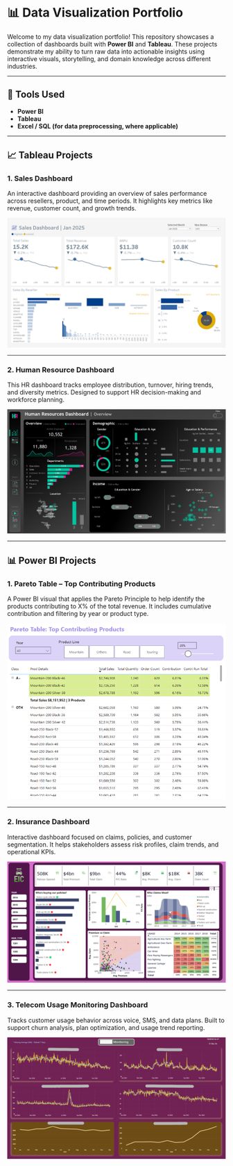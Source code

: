 # 📊 Data Visualization Portfolio

Welcome to my data visualization portfolio! This repository showcases a collection of dashboards built with **Power BI** and **Tableau**. These projects demonstrate my ability to turn raw data into actionable insights using interactive visuals, storytelling, and domain knowledge across different industries.

---

## 🧰 Tools Used
- **Power BI**
- **Tableau**
- **Excel / SQL (for data preprocessing, where applicable)**

---

## 📈 Tableau Projects

### 1. Sales Dashboard  
An interactive dashboard providing an overview of sales performance across resellers, product, and time periods. It highlights key metrics like revenue, customer count, and growth trends.

![Sales Dashboard](visualization-works/tableau-sales.png)

---

### 2. Human Resource Dashboard  
This HR dashboard tracks employee distribution, turnover, hiring trends, and diversity metrics. Designed to support HR decision-making and workforce planning.

![Human Resource Dashboard](visualization-works/tableau-hr.png)

---

## 📊 Power BI Projects

### 1. Pareto Table – Top Contributing Products  
A Power BI visual that applies the Pareto Principle to help identify the products contributing to X% of the total revenue. It includes cumulative contribution and filtering by year or product type.

![Pareto Table](visualization-works/pbi-pareto.png)

---

### 2. Insurance Dashboard  
Interactive dashboard focused on claims, policies, and customer segmentation. It helps stakeholders assess risk profiles, claim trends, and operational KPIs.

![Insurance Dashboard](visualization-works/pbi-insurance.png)

---

### 3. Telecom Usage Monitoring Dashboard  
Tracks customer usage behavior across voice, SMS, and data plans. Built to support churn analysis, plan optimization, and usage trend reporting.

![Telecom Usage Dashboard](visualization-works/pbi-usage.png)